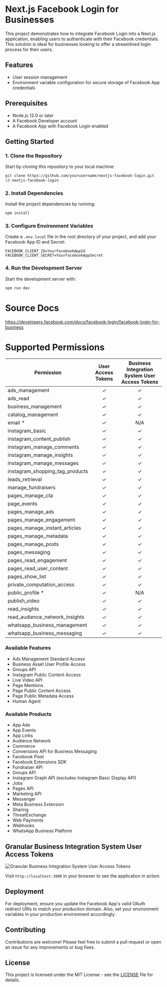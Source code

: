 # Next.js Facebook Login for Businesses

This project demonstrates how to integrate Facebook Login into a Next.js application, enabling users to authenticate with their Facebook credentials. This solution is ideal for businesses looking to offer a streamlined login process for their users.

## Features

- User session management
- Environment variable configuration for secure storage of Facebook App credentials

## Prerequisites

- Node.js 12.0 or later
- A Facebook Developer account
- A Facebook App with Facebook Login enabled

## Getting Started

### 1. Clone the Repository

Start by cloning this repository to your local machine:

```bash
git clone https://github.com/yourusername/nextjs-facebook-login.git
cd nextjs-facebook-login
```

### 2. Install Dependencies

Install the project dependencies by running:

```bash
npm install
```

### 3. Configure Environment Variables

Create a `.env.local` file in the root directory of your project, and add your Facebook App ID and Secret:

```plaintext
FACEBOOK_CLIENT_ID=YourFacebookAppId
FACEBOOK_CLIENT_SECRET=YourFacebookAppSecret
```

### 4. Run the Development Server

Start the development server with:

```bash
npm run dev
```

# Source Docs
https://developers.facebook.com/docs/facebook-login/facebook-login-for-business

# Supported Permissions

| Permission                      | User Access Tokens | Business Integration System User Access Tokens |
| ------------------------------- | :----------------: | :--------------------------------------------: |
| ads_management                  |         ✓          |                       ✓                        |
| ads_read                        |         ✓          |                       ✓                        |
| business_management             |         ✓          |                       ✓                        |
| catalog_management              |         ✓          |                       ✓                        |
| email *                         |         ✓          |                      N/A                       |
| instagram_basic                 |         ✓          |                       ✓                        |
| instagram_content_publish       |         ✓          |                       ✓                        |
| instagram_manage_comments       |         ✓          |                       ✓                        |
| instagram_manage_insights       |         ✓          |                       ✓                        |
| instagram_manage_messages       |         ✓          |                       ✓                        |
| instagram_shopping_tag_products |         ✓          |                       ✓                        |
| leads_retrieval                 |         ✓          |                       ✓                        |
| manage_fundraisers              |         ✓          |                       ✓                        |
| pages_manage_cta                |         ✓          |                       ✓                        |
| page_events                     |         ✓          |                       ✓                        |
| pages_manage_ads                |         ✓          |                       ✓                        |
| pages_manage_engagement         |         ✓          |                       ✓                        |
| pages_manage_instant_articles   |         ✓          |                       ✓                        |
| pages_manage_metadata           |         ✓          |                       ✓                        |
| pages_manage_posts              |         ✓          |                       ✓                        |
| pages_messaging                 |         ✓          |                       ✓                        |
| pages_read_engagement           |         ✓          |                       ✓                        |
| pages_read_user_content         |         ✓          |                       ✓                        |
| pages_show_list                 |         ✓          |                       ✓                        |
| private_computation_access      |         ✓          |                       ✓                        |
| public_profile *                |         ✓          |                      N/A                       |
| publish_video                   |         ✓          |                       ✓                        |
| read_insights                   |         ✓          |                       ✓                        |
| read_audience_network_insights  |         ✓          |                       ✓                        |
| whatsapp_business_management    |         ✓          |                       ✓                        |
| whatsapp_business_messaging     |         ✓          |                       ✓                        |

### Available Features
- Ads Management Standard Access
- Business Asset User Profile Access
- Groups API
- Instagram Public Content Access
- Live Video API
- Page Mentions
- Page Public Content Access
- Page Public Metadata Access
- Human Agent

### Available Products
- App Ads
- App Events
- App Links
- Audience Network
- Commerce
- Conversions API for Business Messaging
- Facebook Pixel
- Facebook Extensions SDK
- Fundraiser API
- Groups API
- Instagram Graph API (excludes Instagram Basic Display API)
- Jobs
- Pages API
- Marketing API
- Messenger
- Meta Business Extension
- Sharing
- ThreatExchange
- Web Payments
- Webhooks
- WhatsApp Business Platform

## Granular Business Integration System User Access Tokens
![Granular Business Integration System User Access Tokens](https://scontent.fhyd2-3.fna.fbcdn.net/v/t39.8562-6/386159519_3497241837195333_7923978414227815875_n.png?stp=dst-webp&_nc_cat=100&ccb=1-7&_nc_sid=430b19&_nc_ohc=02ovU7YYfoEAX8SFPAc&_nc_ht=scontent.fhyd2-3.fna&oh=00_AfCwbuEpgMEKD2htb2ox1PFRpx43WOA0YVAFM91-9TrEWA&oe=65C6BE68)

Visit `http://localhost:3000` in your browser to see the application in action.

## Deployment

For deployment, ensure you update the Facebook App's valid OAuth redirect URIs to match your production domain. Also, set your environment variables in your production environment accordingly.

## Contributing

Contributions are welcome! Please feel free to submit a pull request or open an issue for any improvements or bug fixes.

## License

This project is licensed under the MIT License - see the [LICENSE](LICENSE) file for details.